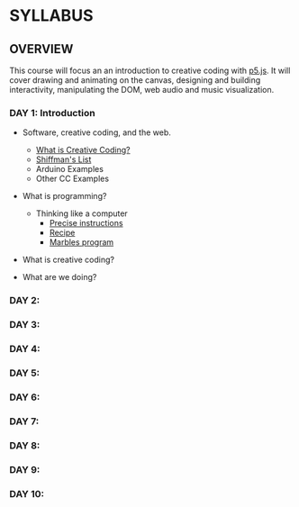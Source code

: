 # SYLLABUS

## OVERVIEW

This course will focus an an introduction to creative coding with [p5.js](http://p5js.org). It will cover drawing and animating on the canvas, designing and building interactivity, manipulating the DOM, web audio and music visualization.

### DAY 1: Introduction

* Software, creative coding, and the web.
	* [What is Creative Coding?](http://reddit.com/r/creativecoding)
	* [Shiffman's List](https://github.com/ITPNYU/ICM-2014/wiki/Projects)
	* Arduino Examples
	* Other CC Examples

* What is programming?
	* Thinking like a computer
		* [Precise instructions](https://www.youtube.com/watch?v=xngWoocXYCo)
		* [Recipe](https://www.youtube.com/watch?v=UScm9avQM1Y)
		* [Marbles program](https://github.com/futuremarc/p5-camp/blob/master/week1/icm-marbles.png?raw=true)

* What is creative coding?

* What are we doing?

### DAY 2: 

### DAY 3:

### DAY 4:

### DAY 5:

### DAY 6:

### DAY 7:

### DAY 8:

### DAY 9:

### DAY 10:

